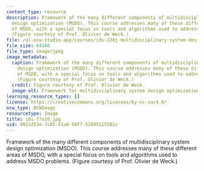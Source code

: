 ```yaml
---
content_type: resource
description: Framework of the many different components of multidisciplinary system
  design optimization (MSDO). This course addresses many of these different areas
  of MSDO, with a special focus on tools and algorithms used to address MSDO problems.
  (Figure courtesy of Prof. Olivier de Weck.)
file: /ol-ocw-studio-app/courses/ids-338j-multidisciplinary-system-design-optimization-spring-2010/9021d53e7c8531a050f752695115501c_ids-77s10.jpg
file_size: 64166
file_type: image/jpeg
image_metadata:
  caption: Framework of the many different components of multidisciplinary system
    design optimization (MSDO). This course addresses many of these different areas
    of MSDO, with a special focus on tools and algorithms used to address MSDO problems.
    (Figure courtesy of Prof. Olivier de Weck.)
  credit: Figure courtesy of Prof. Olivier de Weck.
  image-alt: Framework for multidisciplinary system design optimization.
learning_resource_types: []
license: https://creativecommons.org/licenses/by-nc-sa/4.0/
ocw_type: OCWImage
resourcetype: Image
title: ids-77s10.jpg
uid: 9021d53e-7c85-31a0-50f7-52695115501c
---
```

Framework of the many different components of multidisciplinary system design optimization (MSDO). This course addresses many of these different areas of MSDO, with a special focus on tools and algorithms used to address MSDO problems. (Figure courtesy of Prof. Olivier de Weck.)